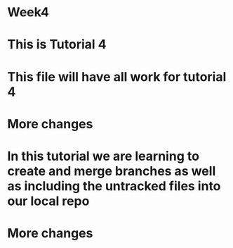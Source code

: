 # Week4
# This is Tutorial 4
# This file will have all work for tutorial 4
# More changes 
# In this tutorial we are learning to create and merge branches as well as including the untracked files into our local repo
# More changes